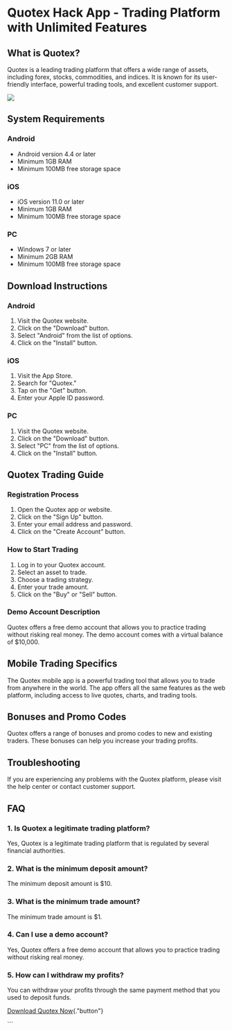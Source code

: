 # Quotex Hack App - Trading Platform with Unlimited Features

## What is Quotex?

Quotex is a leading trading platform that offers a wide range of assets,
including forex, stocks, commodities, and indices. It is known for its
user-friendly interface, powerful trading tools, and excellent customer
support.

[![](https://static.quotex.io/files/1_en/300_250.jpg)](https://traff.sbs/brokerqxsignupf)

## System Requirements

### Android

-   Android version 4.4 or later
-   Minimum 1GB RAM
-   Minimum 100MB free storage space

### iOS

-   iOS version 11.0 or later
-   Minimum 1GB RAM
-   Minimum 100MB free storage space

### PC

-   Windows 7 or later
-   Minimum 2GB RAM
-   Minimum 100MB free storage space

## Download Instructions

### Android

1.  Visit the Quotex website.
2.  Click on the "Download" button.
3.  Select "Android" from the list of options.
4.  Click on the "Install" button.

### iOS

1.  Visit the App Store.
2.  Search for "Quotex."
3.  Tap on the "Get" button.
4.  Enter your Apple ID password.

### PC

1.  Visit the Quotex website.
2.  Click on the "Download" button.
3.  Select "PC" from the list of options.
4.  Click on the "Install" button.

## Quotex Trading Guide

### Registration Process

1.  Open the Quotex app or website.
2.  Click on the "Sign Up" button.
3.  Enter your email address and password.
4.  Click on the "Create Account" button.

### How to Start Trading

1.  Log in to your Quotex account.
2.  Select an asset to trade.
3.  Choose a trading strategy.
4.  Enter your trade amount.
5.  Click on the "Buy" or "Sell" button.

### Demo Account Description

Quotex offers a free demo account that allows you to practice trading
without risking real money. The demo account comes with a virtual
balance of \$10,000.

## Mobile Trading Specifics

The Quotex mobile app is a powerful trading tool that allows you to
trade from anywhere in the world. The app offers all the same features
as the web platform, including access to live quotes, charts, and
trading tools.

## Bonuses and Promo Codes

Quotex offers a range of bonuses and promo codes to new and existing
traders. These bonuses can help you increase your trading profits.

## Troubleshooting

If you are experiencing any problems with the Quotex platform, please
visit the help center or contact customer support.

## FAQ

### 1. Is Quotex a legitimate trading platform?

Yes, Quotex is a legitimate trading platform that is regulated by
several financial authorities.

### 2. What is the minimum deposit amount?

The minimum deposit amount is \$10.

### 3. What is the minimum trade amount?

The minimum trade amount is \$1.

### 4. Can I use a demo account?

Yes, Quotex offers a free demo account that allows you to practice
trading without risking real money.

### 5. How can I withdraw my profits?

You can withdraw your profits through the same payment method that you
used to deposit funds.

[Download Quotex
Now](\%22https://traff.sbs/quotexonelink\%22){."button"}

\`\`\`

